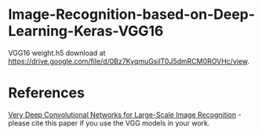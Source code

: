 # Image-Recognition-based-on-Deep-Learning-Keras-VGG16


VGG16 weight.h5 download at https://drive.google.com/file/d/0Bz7KyqmuGsilT0J5dmRCM0ROVHc/view.


# References

[Very Deep Convolutional Networks for Large-Scale Image Recognition](https://arxiv.org/abs/1409.1556) - please cite this paper if you use the VGG models in your work.
